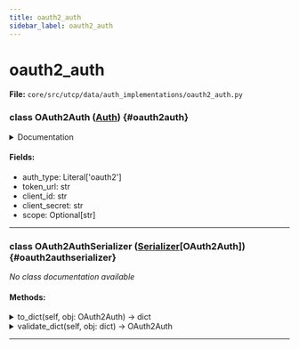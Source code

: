 ```yaml
---
title: oauth2_auth
sidebar_label: oauth2_auth
---
```


# oauth2_auth

**File:** `core/src/utcp/data/auth_implementations/oauth2_auth.py`

### class OAuth2Auth ([Auth](./../auth.md#auth)) {#oauth2auth}

<details>
<summary>Documentation</summary>

Authentication using OAuth2 client credentials flow.

Implements the OAuth2 client credentials grant type for machine-to-machine
authentication. The client automatically handles token acquisition and refresh.


**Attributes**

- **`auth_type`**: The authentication type identifier, always "oauth2".
- **`token_url`**: The URL endpoint to fetch the OAuth2 access token from. Recommended to use injected variables.
- **`client_id`**: The OAuth2 client identifier. Recommended to use injected variables.
- **`client_secret`**: The OAuth2 client secret. Recommended to use injected variables.
- **`scope`**: Optional scope parameter to limit the access token's permissions.
</details>

#### Fields:

- auth_type: Literal['oauth2']
- token_url: str
- client_id: str
- client_secret: str
- scope: Optional[str]

---

### class OAuth2AuthSerializer ([Serializer](./../../interfaces/serializer.md#serializer)[OAuth2Auth]) {#oauth2authserializer}

*No class documentation available*

#### Methods:

<details>
<summary>to_dict(self, obj: OAuth2Auth) -> dict</summary>

Convert an OAuth2Auth object to a dictionary.


**Args**

- **`obj`**: The OAuth2Auth object to convert.



**Returns**

The dictionary converted from the OAuth2Auth object.
</details>

<details>
<summary>validate_dict(self, obj: dict) -> OAuth2Auth</summary>

Validate a dictionary and convert it to an OAuth2Auth object.


**Args**

- **`obj`**: The dictionary to validate and convert.



**Returns**

The OAuth2Auth object converted from the dictionary.
</details>

---
